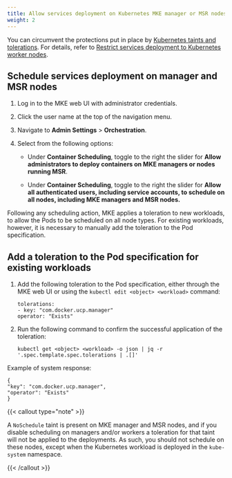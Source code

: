 ```yaml
---
title: Allow services deployment on Kubernetes MKE manager or MSR nodes
weight: 2
---
```


You can circumvent the protections put in place by [Kubernetes taints and
tolerations](https://kubernetes.io/docs/concepts/scheduling-eviction/taint-and-toleration/).
For details, refer to [Restrict services deployment to Kubernetes worker nodes](../restrict-service-deploy-to-kube-workers).

Schedule services deployment on manager and MSR nodes
-----------------------------------------------------

1. Log in to the MKE web UI with administrator credentials.

2. Click the user name at the top of the navigation menu.

3. Navigate to **Admin Settings** > **Orchestration**.

4. Select from the following options:

   *  Under **Container Scheduling**, toggle to the right the slider
      for **Allow administrators to deploy containers on MKE managers
      or nodes running MSR**.

   *  Under **Container Scheduling**, toggle to the right the slider
      for **Allow all authenticated users, including service accounts,
      to schedule on all nodes, including MKE managers and MSR nodes.**

Following any scheduling action, MKE applies a toleration to new workloads, to
allow the Pods to be scheduled on all node types. For existing workloads,
however, it is necessary to manually add the toleration to the Pod
specification.

Add a toleration to the Pod specification for existing workloads
----------------------------------------------------------------

1. Add the following toleration to the Pod specification, either through the
   MKE web UI or using the `kubectl edit <object> <workload>` command:

   ```
   tolerations:
   - key: "com.docker.ucp.manager"
   operator: "Exists"
   ```

2. Run the following command to confirm the successful application of the
   toleration:

   ```
   kubectl get <object> <workload> -o json | jq -r '.spec.template.spec.tolerations | .[]'
   ```

Example of system response:

```
{
"key": "com.docker.ucp.manager",
"operator": "Exists"
}
```

{{< callout type="note" >}}

A ``NoSchedule`` taint is present on MKE manager and MSR nodes, and if you
disable scheduling on managers and/or workers a toleration for that taint
will not be applied to the deployments. As such, you should not schedule on
these nodes, except when the Kubernetes workload is deployed in the
``kube-system`` namespace.

{{< /callout >}}
